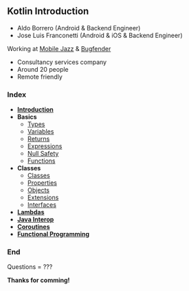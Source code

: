 ## Kotlin Introduction

* Aldo Borrero (Android & Backend Engineer)
* Jose Luis Franconetti (Android & iOS & Backend Engineer)

Working at [Mobile Jazz](https://mobilejazz.com/) & [Bugfender](https://bugfender.com/)
* Consultancy services company
* Around 20 people
* Remote friendly

### Index

- [**Introduction**](introduction/introduction.md)
- **Basics**
  - [Types](basics/types/types.md)
  - [Variables](basics/variables/variables.md)
  - [Returns](basics/returns/returns.md)
  - [Expressions](basics/control_flows/control_flows.md)
  - [Null Safety](basics/null_safety/null_safety.md)
  - [Functions](basics/functions/functions.md)
- **Classes**
  - [Classes](classes/classes/classes.md)
  - [Properties](classes/properties/properties.md)
  - [Objects](classes/objects/objects.md)
  - [Extensions](classes/extensions/extensions.md)
  - [Interfaces](classes/interfaces/interfaces.md)
- [**Lambdas**](lambdas/lambdas.md)
- [**Java Interop**](java_interop/java_interop.md)
- [**Coroutines**](coroutines/coroutines.md)
- [**Functional Programming**](functional_programming/functional_programming.md)

### End

Questions = ???

**Thanks for comming!**
